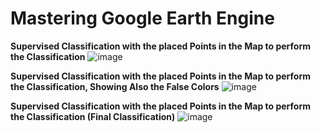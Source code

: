 ﻿# Mastering Google Earth Engine


**Supervised Classification with the placed Points in the Map to perform the Classification**
![image](https://github.com/imildositoe/mastering_google_earth_engine/assets/31238878/fe5950de-9508-4fd0-92b7-aa80992b07d6)



**Supervised Classification with the placed Points in the Map to perform the Classification, Showing Also the False Colors**
![image](https://github.com/imildositoe/mastering_google_earth_engine/assets/31238878/43466e24-bbd9-44f3-bd95-ca2e0a37245f)


**Supervised Classification with the placed Points in the Map to perform the Classification (Final Classification)**
![image](https://github.com/imildositoe/mastering_google_earth_engine/assets/31238878/97d9b8cd-1dc6-4b09-88c8-63b5a799af25)
